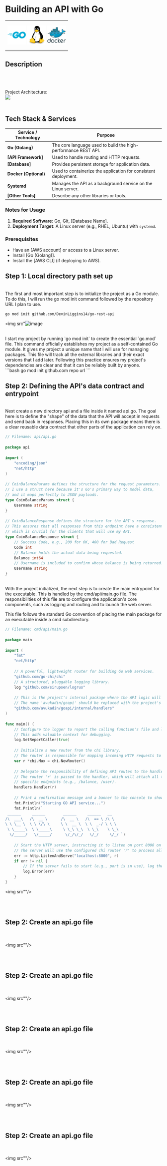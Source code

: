#  Building an API with Go
<table>
  <tr>
  </h1></td>
    <td>
      <p align="right">
        <!-- Add icons for the main technologies used in this project. Find more at: https://github.com/devicons/devicon -->
        <img src="https://raw.githubusercontent.com/devicons/devicon/master/icons/go/go-original-wordmark.svg" alt="go" width="60" height="60"/> 
        <img src="https://raw.githubusercontent.com/devicons/devicon/master/icons/linux/linux-original.svg" alt="linux" width="60" height="60"/> 
        <img src="https://raw.githubusercontent.com/devicons/devicon/master/icons/docker/docker-original-wordmark.svg" alt="docker" width="60" height="60"/>
        <!-- Add a database icon if applicable, e.g., postgresql, mongodb -->
      </p>
    </td>
  </tr>
</table>

## Description
<br/> 
<!-- 
  Provide a high-level summary of your project here. 
  - What is the purpose of this API? (e.g., "In this project, we build and deploy a RESTful API using Go...")
  - What problem does it solve?
  - What are the key technologies involved?
-->
<br />
<br/> Project Architecture: <br/>
<!-- Add a link to your project's architecture diagram here. You can create one and upload it to your repository. -->
<img src="[LINK_TO_YOUR_ARCHITECTURE_DIAGRAM_HERE]"/>
<br/> 
<!-- 
  Provide a more detailed explanation of the project's architecture.
  - Explain the flow of data.
  - Describe the main components (e.g., API server, database, middleware).
  - Mention the deployment environment (e.g., "The API is deployed on a RHEL 9 server and managed using systemd...").
-->
<br/>

## Tech Stack & Services

| **Service / Technology** | **Purpose**                                                                 |
|--------------------------|-----------------------------------------------------------------------------|
| **Go (Golang)**          | The core language used to build the high-performance REST API.              |
| **[API Framework]**      | <!-- e.g., Gin, Gorilla Mux, net/http --> Used to handle routing and HTTP requests. |
| **[Database]**           | <!-- e.g., PostgreSQL, MongoDB, SQLite --> Provides persistent storage for application data. |
| **Docker (Optional)**    | Used to containerize the application for consistent deployment.             |
| **Systemd**              | Manages the API as a background service on the Linux server.                |
| **[Other Tools]**        | <!-- e.g., JWT for auth, Viper for config --> Describe any other libraries or tools. |

### **Notes for Usage**
1. **Required Software**: Go, Git, [Database Name].
2. **Deployment Target**: A Linux server (e.g., RHEL, Ubuntu) with `systemd`.

<p align="center">
  
### **Prerequisites**  
- Have an [AWS account] or access to a Linux server.
- Install [Go (Golang)].
- Install the [AWS CLI] (if deploying to AWS).

</p>

## Step 1: Local directory path set up

<br/> The first and most important step is to initialize the project as a Go module. To do this, I will run the go mod init command followed by the repository URL I plan to use. <br/>

```bash
go mod init github.com/DevinLiggins14/go-rest-api
```

<img src"<img width="638" height="122" alt="image" src=https://github.com/user-attachments/assets/a9b7f75e-8d95-460a-985e-503a7e880705/>

<br/> 
I start my project by running `go mod init` to create the essential `go.mod` file. This command officially establishes my project as a self-contained Go module. It gives my project a unique name that I will use for managing packages. This file will track all the external libraries and their exact versions that I add later. Following this practice ensures my project's dependencies are clear and that it can be reliably built by anyone.
<br/>
```bash
go mod init github.com repo url
```

</p>

## Step 2: Defining the API's data contract and entrypoint
<br/>Next create a new directory api and a file inside it named api.go. The goal here is to define the "shape" of the data that the API will accept in requests and send back in responses. Placing this in its own package means there is a clear reusable data contract that other parts of the application can rely on.<br/>
```go
// Filename: api/api.go

package api

import (
	"encoding/json"
	"net/http"
)

// CoinBalanceParams defines the structure for the request parameters.
// I use a struct here because it's Go's primary way to model data,
// and it maps perfectly to JSON payloads.
type CoinBalanceParams struct {
	Username string
}

// CoinBalanceResponse defines the structure for the API's response.
// This ensures that all responses from this endpoint have a consistent format,
// which is crucial for the clients that will use my API.
type CoinBalanceResponse struct {
	// Success Code, e.g., 200 for OK, 400 for Bad Request
	Code int
	// Balance holds the actual data being requested.
	Balance int64
	// Username is included to confirm whose balance is being returned.
	Username string
}
```


<br/> With the project initialized, the next step is to create the main entrypoint for the executable. This is handled by the cmd/api/main.go file. The responsibilities of this file are to configure the application's core components, such as logging and routing and to launch the web server.

This file follows the standard Go convention of placing the main package for an executable inside a cmd subdirectory. <br/>

```go
// Filename: cmd/api/main.go

package main

import (
	"fmt"
	"net/http"

	// A powerful, lightweight router for building Go web services.
	"github.com/go-chi/chi"
	// A structured, pluggable logging library.
	log "github.com/sirupsen/logrus"

	// This is the project's internal package where the API logic will reside.
	// The name 'avukadin/goapi' should be replaced with the project's actual module path.
	"github.com/avukadin/goapi/internal/handlers"
)

func main() {
	// Configure the logger to report the calling function's file and line number.
	// This adds valuable context for debugging.
	log.SetReportCaller(true)

	// Initialize a new router from the chi library.
	// The router is responsible for mapping incoming HTTP requests to handler functions.
	var r *chi.Mux = chi.NewRouter()

	// Delegate the responsibility of defining API routes to the handlers package.
	// The router 'r' is passed to the handler, which will attach all the
	// specific endpoints (e.g., /balance, /user).
	handlers.Handler(r)

	// Print a confirmation message and a banner to the console to show the server is starting.
	fmt.Println("Starting GO API service...")
	fmt.Println(`
 ______     ______        ______     ______   __    
/\  ___\   /\  __ \      /\  __ \   /\  == \ /\ \   
\ \ \__ \  \ \ \/\ \     \ \  __ \  \ \  _-/ \ \ \  
 \ \_____\  \ \_____\     \ \_\ \_\  \ \_\    \ \_\ 
  \/_____/   \/_____/      \/_/\/_/   \/_/     \/_/ `)

	// Start the HTTP server, instructing it to listen on port 8000 on the local machine.
	// The server will use the configured chi router 'r' to process all requests.
	err := http.ListenAndServe("localhost:8000", r)
	if err != nil {
		// If the server fails to start (e.g., port is in use), log the error and exit.
		log.Error(err)
	}
}
```

<img src""/>

<br/>  
<br/>


## Step 2: Create an api.go file
<br/><br/>
<img src""/>

<br/>  
<br/>


## Step 2: Create an api.go file
<br/><br/>
<img src""/>

<br/>  
<br/>


## Step 2: Create an api.go file
<br/><br/>
<img src""/>

<br/>  
<br/>


## Step 2: Create an api.go file
<br/><br/>
<img src""/>

<br/>  
<br/>


## Step 2: Create an api.go file
<br/><br/>
<img src""/>

<br/>  
<br/>
